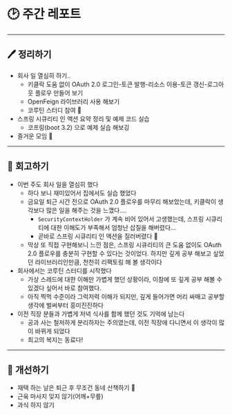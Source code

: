 # 🕑 주간 레포트

---

## 🖊 정리하기

- 회사 일 열심히 하기..
  - 키클락 도움 없이 OAuth 2.0 로그인-토큰 발행-리소스 이용-토큰 갱신-로그아웃 플로우 만들어 보기
  - OpenFeign 라이브러리 사용 해보기
  - 코루틴 스터디 참여 🙌
- 스프링 시큐리티 인 액션 요약 정리 및 예제 코드 실습
  - 코프링(boot 3.2) 으로 예제 실습 해보깅
- 즐거운 모임 💃

---

## 💭 회고하기

- 이번 주도 회사 일을 열심히 했다
  - 하다 보니 재미있어서 집에서도 실습 했었다
  - 금요일 퇴근 시간 전으로 OAuth 2.0 플로우를 마무리 해보았는데, 키클락이 생각보다 많은 일을 해주는 것을 느꼈다….
    - `SecurityContextHolder` 가 계속 비어 있어서 고생했는데, 스프링 시큐리티에 대한 이해도가 부족해서 엄청난 삽질을 해버렸다…
    - 곧바로 스프링 시큐리티 인 액션을 질러버렸다 🥲
  - 막상 또 직접 구현해보니 느낀 점은, 스프링 시큐리티의 큰 도움 없이도 OAuth 2.0 플로우를 충분히 구현할 수 있다는 것이었다. 하지만 깊게 공부 해보고 싶었던 라이브러리인만큼, 천천히 리팩토링 해 볼 생각이다
- 회사에서는 코루틴 스터디를 시작했다
  - 가상 스레드에 대한 이해만 가볍게 했던 상황이라, 이참에 또 깊게 공부 해볼 수 있겠다 싶어서 바로 참여했다.
  - 아직 찍먹 수준이라 그럭저럭 이해가 되지만, 깊게 들어가면 머리 싸매고 공부할 생각에 벌써부터 흥미진진하다
- 이전 직장 분들과 가볍게 저녁 식사를 함께 했던 것도 기억에 남는다
  - 공과 사는 철저하게 분리하자는 주의였는데, 이전 직장에 다니면서 이 생각이 많이 바뀌게 되었다
  - 최고의 복지는 동료다!

---

## 🥊 개선하기

- 재택 하는 날은 퇴근 후 무조건 동네 산책하기 🚶
- 근육 마사지 잊지 않기(어깨+무릎)
- 과식 하지 않기
